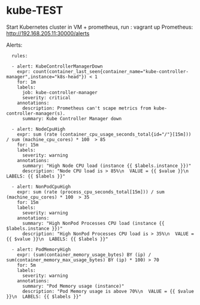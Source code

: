 # kube-TEST
Start Kubernetes cluster in VM + prometheus, run :  vagrant up 
Prometheus:  http://192.168.205.11:30000/alerts 


Alerts:

      rules:
      
      - alert: KubeControllerManagerDown
        expr: count(container_last_seen{container_name="kube-controller-manager",instance="k8s-head"}) < 1
        for: 1m
        labels:
          job: kube-controller-manager
          severity: critical
        annotations:
          description: Prometheus can't scape metrics from kube-controller-manager(s).
          summary: Kube Controller Manager down
      
      - alert: NodeCpuHigh
        expr: sum (rate (container_cpu_usage_seconds_total{id="/"}[15m])) / sum (machine_cpu_cores) * 100  > 85
        for: 15m
        labels:
          severity: warning
        annotations:
          summary: "High Node CPU load (instance {{ $labels.instance }})"
          description: "Node CPU load is > 85%\n  VALUE = {{ $value }}\n  LABELS: {{ $labels }}"   
      
      - alert: NonPodCpuHigh
        expr: sum (rate (process_cpu_seconds_total[15m])) / sum (machine_cpu_cores) * 100  > 35
        for: 15m
        labels:
          severity: warning
        annotations:
          summary: "High NonPod Processes CPU load (instance {{ $labels.instance }})"
          description: "High NonPod Processes CPU load is > 35%\n  VALUE = {{ $value }}\n  LABELS: {{ $labels }}" 
      
      - alert: PodMemoryHigh
        expr: (sum(container_memory_usage_bytes) BY (ip) / sum(container_memory_max_usage_bytes) BY (ip) * 100) > 70
        for: 5m
        labels:
          severity: warning
        annotations:
          summary: "Pod Memory usage (instance)"
          description: "Pod Memory usage is above 70%\n  VALUE = {{ $value }}\n  LABELS: {{ $labels }}"    
